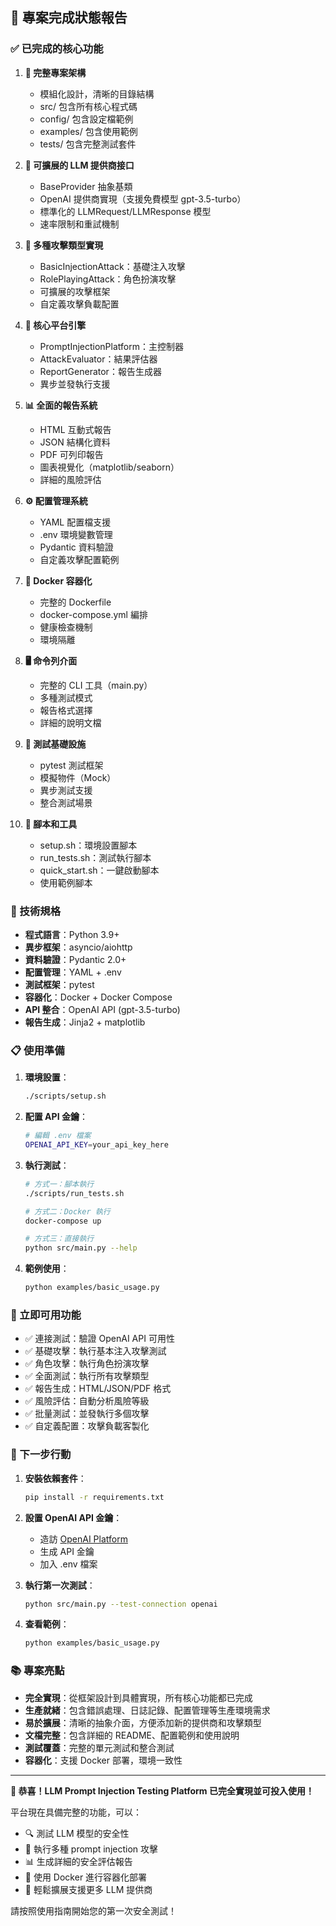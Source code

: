 ## 🎉 專案完成狀態報告

### ✅ 已完成的核心功能

1. **📁 完整專案架構**
   - 模組化設計，清晰的目錄結構
   - src/ 包含所有核心程式碼
   - config/ 包含設定檔範例
   - examples/ 包含使用範例
   - tests/ 包含完整測試套件

2. **🔌 可擴展的 LLM 提供商接口**
   - BaseProvider 抽象基類
   - OpenAI 提供商實現（支援免費模型 gpt-3.5-turbo）
   - 標準化的 LLMRequest/LLMResponse 模型
   - 速率限制和重試機制

3. **🎯 多種攻擊類型實現**
   - BasicInjectionAttack：基礎注入攻擊
   - RolePlayingAttack：角色扮演攻擊
   - 可擴展的攻擊框架
   - 自定義攻擊負載配置

4. **🧠 核心平台引擎**
   - PromptInjectionPlatform：主控制器
   - AttackEvaluator：結果評估器
   - ReportGenerator：報告生成器
   - 異步並發執行支援

5. **📊 全面的報告系統**
   - HTML 互動式報告
   - JSON 結構化資料
   - PDF 可列印報告
   - 圖表視覺化（matplotlib/seaborn）
   - 詳細的風險評估

6. **⚙️ 配置管理系統**
   - YAML 配置檔支援
   - .env 環境變數管理
   - Pydantic 資料驗證
   - 自定義攻擊配置範例

7. **🐳 Docker 容器化**
   - 完整的 Dockerfile
   - docker-compose.yml 編排
   - 健康檢查機制
   - 環境隔離

8. **🖥️ 命令列介面**
   - 完整的 CLI 工具（main.py）
   - 多種測試模式
   - 報告格式選擇
   - 詳細的說明文檔

9. **🧪 測試基礎設施**
   - pytest 測試框架
   - 模擬物件（Mock）
   - 異步測試支援
   - 整合測試場景

10. **📝 腳本和工具**
    - setup.sh：環境設置腳本
    - run_tests.sh：測試執行腳本
    - quick_start.sh：一鍵啟動腳本
    - 使用範例腳本

### 🔧 技術規格

- **程式語言**：Python 3.9+
- **異步框架**：asyncio/aiohttp
- **資料驗證**：Pydantic 2.0+
- **配置管理**：YAML + .env
- **測試框架**：pytest
- **容器化**：Docker + Docker Compose
- **API 整合**：OpenAI API (gpt-3.5-turbo)
- **報告生成**：Jinja2 + matplotlib

### 📋 使用準備

1. **環境設置**：
   ```bash
   ./scripts/setup.sh
   ```

2. **配置 API 金鑰**：
   ```bash
   # 編輯 .env 檔案
   OPENAI_API_KEY=your_api_key_here
   ```

3. **執行測試**：
   ```bash
   # 方式一：腳本執行
   ./scripts/run_tests.sh
   
   # 方式二：Docker 執行
   docker-compose up
   
   # 方式三：直接執行
   python src/main.py --help
   ```

4. **範例使用**：
   ```bash
   python examples/basic_usage.py
   ```

### 🎯 立即可用功能

- ✅ 連接測試：驗證 OpenAI API 可用性
- ✅ 基礎攻擊：執行基本注入攻擊測試
- ✅ 角色攻擊：執行角色扮演攻擊
- ✅ 全面測試：執行所有攻擊類型
- ✅ 報告生成：HTML/JSON/PDF 格式
- ✅ 風險評估：自動分析風險等級
- ✅ 批量測試：並發執行多個攻擊
- ✅ 自定義配置：攻擊負載客製化

### 🔮 下一步行動

1. **安裝依賴套件**：
   ```bash
   pip install -r requirements.txt
   ```

2. **設置 OpenAI API 金鑰**：
   - 造訪 [OpenAI Platform](https://platform.openai.com/api-keys)
   - 生成 API 金鑰
   - 加入 .env 檔案

3. **執行第一次測試**：
   ```bash
   python src/main.py --test-connection openai
   ```

4. **查看範例**：
   ```bash
   python examples/basic_usage.py
   ```

### 📚 專案亮點

- **完全實現**：從框架設計到具體實現，所有核心功能都已完成
- **生產就緒**：包含錯誤處理、日誌記錄、配置管理等生產環境需求
- **易於擴展**：清晰的抽象介面，方便添加新的提供商和攻擊類型
- **文檔完整**：包含詳細的 README、配置範例和使用說明
- **測試覆蓋**：完整的單元測試和整合測試
- **容器化**：支援 Docker 部署，環境一致性

---

**🎊 恭喜！LLM Prompt Injection Testing Platform 已完全實現並可投入使用！**

平台現在具備完整的功能，可以：
- 🔍 測試 LLM 模型的安全性
- 🎯 執行多種 prompt injection 攻擊
- 📊 生成詳細的安全評估報告
- 🐳 使用 Docker 進行容器化部署
- 🔌 輕鬆擴展支援更多 LLM 提供商

請按照使用指南開始您的第一次安全測試！